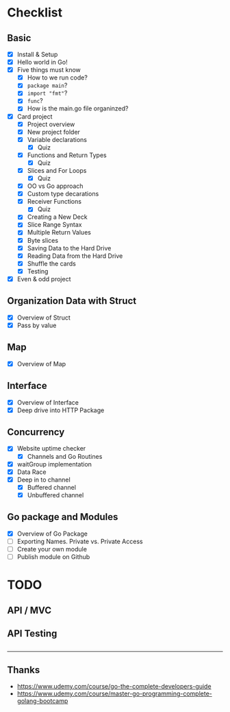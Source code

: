 # Checklist

## Basic

- [x] Install & Setup
- [x] Hello world in Go!
- [x] Five things must know
    - [x] How to we run code?
    - [x] `package main`?
    - [x] `import "fmt"`?
    - [x] `func`?
    - [x] How is the main.go file organinzed?
- [x] Card project
    - [x] Project overview
    - [x] New project folder
    - [x] Variable declarations
        - [x] Quiz
    - [x] Functions and Return Types
        - [x] Quiz
    - [x] Slices and For Loops
        - [x] Quiz
    - [x] OO vs Go approach
    - [x] Custom type decarations
    - [x] Receiver Functions
        - [x] Quiz
    - [x] Creating a New Deck
    - [x] Slice Range Syntax
    - [x] Multiple Return Values
    - [x] Byte slices
    - [x] Saving Data to the Hard Drive 
    - [x] Reading Data from the Hard Drive
    - [x] Shuffle the cards
    - [x] Testing
- [x] Even & odd project

## Organization Data with Struct
- [x] Overview of Struct
- [X] Pass by value

## Map
- [x] Overview of Map

## Interface
- [x] Overview of Interface
- [X] Deep drive into HTTP Package

## Concurrency
- [x] Website uptime checker
    - [x] Channels and Go Routines
- [x] waitGroup implementation
- [x] Data Race
- [x] Deep in to channel
    - [x] Buffered channel
    - [x] Unbuffered channel

## Go package and Modules
- [x] Overview of Go Package
- [ ] Exporting Names. Private vs. Private Access
- [ ] Create your own module
- [ ] Publish module on Github

# TODO

## API / MVC

## API Testing

## 

---

## Thanks

- https://www.udemy.com/course/go-the-complete-developers-guide
- https://www.udemy.com/course/master-go-programming-complete-golang-bootcamp